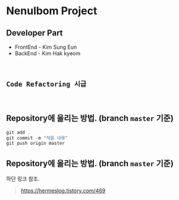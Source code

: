 # Nenulbom Project

## Developer Part
  - FrontEnd - Kim Sung Eun
  - BackEnd - Kim Hak kyeom

<br>

## `Code Refactoring 시급`

<br>

##  Repository에 올리는 방법. (branch `master` 기준)

```typescript
git add .
git commit -m "적을 내용"
git push origin master
```

##  Repository에 올리는 방법. (branch `master` 기준)

하단 링크 참조.

> https://hermeslog.tistory.com/469
